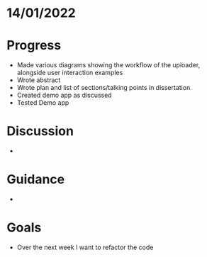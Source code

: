 # 14/01/2022 #
# Progress
- Made various diagrams showing the workflow of the uploader, alongside user interaction examples
- Wrote abstract
- Wrote plan and list of sections/talking points in dissertation
- Created demo app as discussed
- Tested Demo app
# Discussion
- 
# Guidance #
- 
# Goals #
- Over the next week I want to refactor the code

